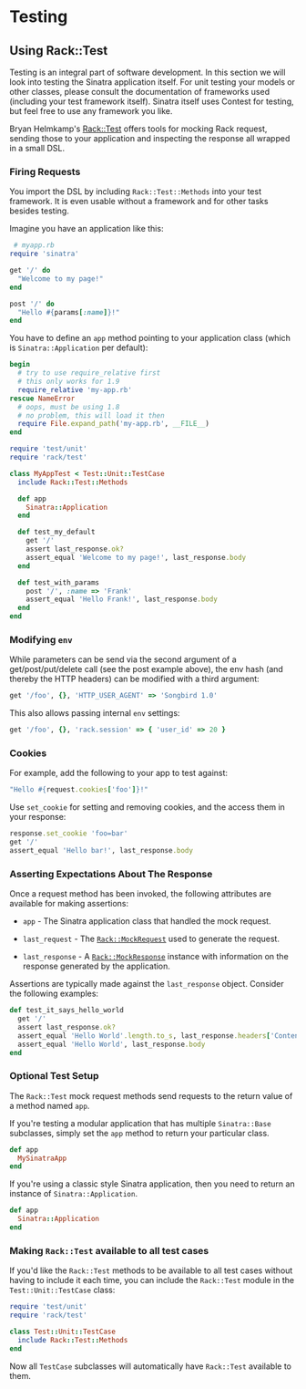 Testing
=======

Using Rack::Test
----------------

Testing is an integral part of software development. In this section we will
look into testing the Sinatra application itself. For unit testing your models
or other classes, please consult the documentation of frameworks used
(including your test framework itself). Sinatra itself uses Contest for
testing, but feel free to use any framework you like.

Bryan Helmkamp's [Rack::Test](https://github.com/brynary/rack-test)
offers tools for mocking Rack request, sending those to your application and
inspecting the response all wrapped in a small DSL.

### Firing Requests

You import the DSL by including `Rack::Test::Methods` into your test
framework. It is even usable without a framework and for other tasks besides
testing.

Imagine you have an application like this:

```ruby
 # myapp.rb
require 'sinatra'

get '/' do
  "Welcome to my page!"
end

post '/' do
  "Hello #{params[:name]}!"
end
```

You have to define an `app` method pointing to your application class (which is
`Sinatra::Application` per default):

```ruby
begin
  # try to use require_relative first
  # this only works for 1.9
  require_relative 'my-app.rb'
rescue NameError
  # oops, must be using 1.8
  # no problem, this will load it then
  require File.expand_path('my-app.rb', __FILE__)
end

require 'test/unit'
require 'rack/test'

class MyAppTest < Test::Unit::TestCase
  include Rack::Test::Methods

  def app
    Sinatra::Application
  end

  def test_my_default
    get '/'
    assert last_response.ok?
    assert_equal 'Welcome to my page!', last_response.body
  end

  def test_with_params
    post '/', :name => 'Frank'
    assert_equal 'Hello Frank!', last_response.body
  end
end
```

### Modifying `env`

While parameters can be send via the second argument of a get/post/put/delete
call (see the post example above), the env hash (and thereby the HTTP headers)
can be modified with a third argument:

```ruby
get '/foo', {}, 'HTTP_USER_AGENT' => 'Songbird 1.0'
```

This also allows passing internal `env` settings:

```ruby
get '/foo', {}, 'rack.session' => { 'user_id' => 20 }
```

### Cookies

For example, add the following to your app to test against:

```ruby
"Hello #{request.cookies['foo']}!"
```

Use `set_cookie` for setting and removing cookies, and the access them in your response:

```ruby
response.set_cookie 'foo=bar'
get '/'
assert_equal 'Hello bar!', last_response.body
```

### Asserting Expectations About The Response

Once a request method has been invoked, the following attributes are
available for making assertions:

 * `app` - The Sinatra application class that handled the mock request.

 * `last_request` - The
 [`Rack::MockRequest`](http://rdoc.info/gems/rack/1.2.1/frames/Rack/MockRequest)
 used to generate the request.

 * `last_response` - A
 [`Rack::MockResponse`](http://rdoc.info/gems/rack/1.2.1/frames/Rack/MockResponse)
 instance with information on the response generated by the application.

Assertions are typically made against the `last_response` object.
Consider the following examples:

```ruby
def test_it_says_hello_world
  get '/'
  assert last_response.ok?
  assert_equal 'Hello World'.length.to_s, last_response.headers['Content-Length']
  assert_equal 'Hello World', last_response.body
end
```

### Optional Test Setup

The `Rack::Test` mock request methods send requests to the return value of
a method named `app`.

If you're testing a modular application that has multiple `Sinatra::Base`
subclasses, simply set the `app` method to return your particular class.

```ruby
def app
  MySinatraApp
end
```

If you're using a classic style Sinatra application, then you need to return an
instance of `Sinatra::Application`.

```ruby
def app
  Sinatra::Application
end
```

### Making `Rack::Test` available to all test cases

If you'd like the `Rack::Test` methods to be available to all test cases
without having to include it each time, you can include the `Rack::Test`
module in the `Test::Unit::TestCase` class:

```ruby
require 'test/unit'
require 'rack/test'

class Test::Unit::TestCase
  include Rack::Test::Methods
end
```

Now all `TestCase` subclasses will automatically have `Rack::Test`
available to them.
